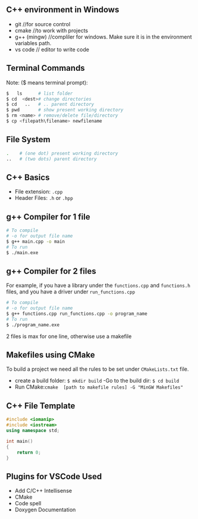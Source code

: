 ## C++ environment in Windows
- git //for source control
- cmake //to work with projects
- g++ (mingw) //compliler for windows. Make sure it is in the environment variables path.
- vs code // editor to write code
## Terminal Commands 
Note: ($ means terminal prompt):
```bash
$   ls      # list folder 
$ cd  <dest># change directories
$ cd   ..	# .. parent directory 
$ pwd       # show present working directory
$ rm <name> # remove/delete file/directory
$ cp <filepath\filename> newfilename
```
## File System
``` bash
.    # (one dot) present working directory
..   # (two dots) parent directory
```
## C++ Basics
- File extension: `.cpp`
- Header Files: `.h` or `.hpp`

## g++ Compiler for 1 file
```bash
# To compile
# -o for output file name
$ g++ main.cpp -o main
# To run
$ ./main.exe
```
## g++ Compiler for 2 files
For example, if you have a library
under the `functions.cpp` and 
`functions.h` files, and you have
 a driver under `run_functions.cpp`
```bash
# To compile
# -o for output file name
$ g++ functions.cpp run_functions.cpp -o program_name
# To run
$ ./program_name.exe
```
2 files is max for one line, otherwise use a makefile

## Makefiles using CMake
To build a project we need all the rules to be
set under `CMakeLists.txt` file.
- create a build folder: `$ mkdir build`
-Go to the build dir: `$ cd build`
- Run CMake:`cmake 
[path to makefile rules] -G "MinGW Makefiles"`

## C++ File Template

```cpp
#include <iomanip>
#include <iostream>
using namespace std;

int main()
{
    return 0;
}
```

## Plugins for VSCode Used 

- Add C/C++ Intellisense
- CMake 
- Code spell
- Doxygen Documentation
